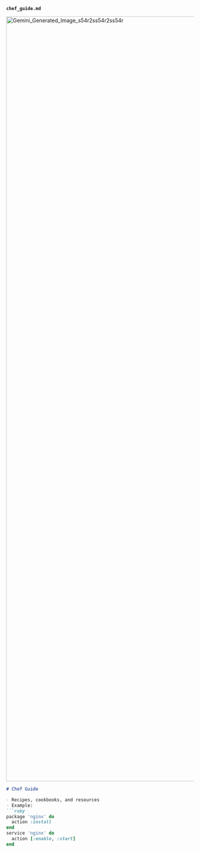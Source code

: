 

**`chef_guide.md`**

<img width="2048" height="2048" alt="Gemini_Generated_Image_s54r2ss54r2ss54r" src="https://github.com/user-attachments/assets/daaaba50-932e-4521-881d-d2ca9e948d86" />

```markdown
# Chef Guide

- Recipes, cookbooks, and resources
- Example:
```ruby
package 'nginx' do
  action :install
end
service 'nginx' do
  action [:enable, :start]
end
